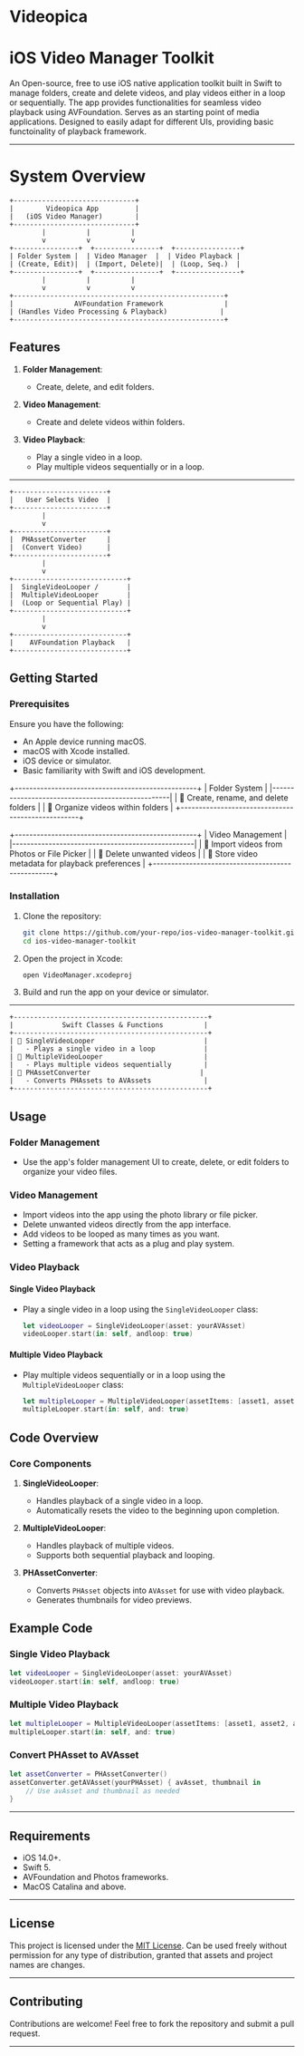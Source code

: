 # Videopica

# iOS Video Manager Toolkit

An Open-source, free to use iOS native application toolkit built in Swift to manage folders, create and delete videos, and play videos either in a loop or sequentially. The app provides functionalities for seamless video playback using AVFoundation. Serves as an starting point of media applications. Designed to easily adapt for different UIs, providing basic functoinality of playback framework. 

---
# System Overview
```
+------------------------------+
|        Videopica App         |
|   (iOS Video Manager)        |
+------------------------------+
        |          |          |
        v          v          v
+----------------+  +----------------+  +----------------+
| Folder System |  | Video Manager  |  | Video Playback |
| (Create, Edit)|  | (Import, Delete)|  | (Loop, Seq.)  |
+----------------+  +----------------+  +----------------+
        |          |          |
        v          v          v
+----------------------------------------------------+
|               AVFoundation Framework               |
| (Handles Video Processing & Playback)             |
+----------------------------------------------------+
```

## Features

1. **Folder Management**:
   - Create, delete, and edit folders.

2. **Video Management**:
   - Create and delete videos within folders.

3. **Video Playback**:
   - Play a single video in a loop.
   - Play multiple videos sequentially or in a loop.

---

```
+-----------------------+
|   User Selects Video  |
+-----------------------+
        |
        v
+-----------------------+
|  PHAssetConverter     |
|  (Convert Video)      |
+-----------------------+
        |
        v
+----------------------------+
|  SingleVideoLooper /       |
|  MultipleVideoLooper       |
|  (Loop or Sequential Play) |
+----------------------------+
        |
        v
+----------------------------+
|    AVFoundation Playback   |
+----------------------------+
```

## Getting Started

### Prerequisites

Ensure you have the following:
- An Apple device running macOS. 
- macOS with Xcode installed.
- iOS device or simulator.
- Basic familiarity with Swift and iOS development.

+--------------------------------------------------+
|                  Folder System                   |
|--------------------------------------------------|
| 🔹 Create, rename, and delete folders            |
| 🔹 Organize videos within folders                |
+--------------------------------------------------+

+--------------------------------------------------+
|                 Video Management                 |
|--------------------------------------------------|
| 🔹 Import videos from Photos or File Picker      |
| 🔹 Delete unwanted videos                        |
| 🔹 Store video metadata for playback preferences |
+--------------------------------------------------+


### Installation

1. Clone the repository:
   ```bash
   git clone https://github.com/your-repo/ios-video-manager-toolkit.git
   cd ios-video-manager-toolkit
   ```

2. Open the project in Xcode:
   ```bash
   open VideoManager.xcodeproj
   ```

3. Build and run the app on your device or simulator.

---
```
+------------------------------------------------+
|            Swift Classes & Functions          |
+------------------------------------------------+
| 🔹 SingleVideoLooper                           |
|   - Plays a single video in a loop            |
| 🔹 MultipleVideoLooper                         |
|   - Plays multiple videos sequentially        |
| 🔹 PHAssetConverter                           |
|   - Converts PHAssets to AVAssets             |
+------------------------------------------------+
```

## Usage

### Folder Management
- Use the app's folder management UI to create, delete, or edit folders to organize your video files.

### Video Management
- Import videos into the app using the photo library or file picker.
- Delete unwanted videos directly from the app interface.
- Add videos to be looped as many times as you want.
- Setting a framework that acts as a plug and play system. 



### Video Playback

#### Single Video Playback
- Play a single video in a loop using the `SingleVideoLooper` class:
  ```swift
  let videoLooper = SingleVideoLooper(asset: yourAVAsset)
  videoLooper.start(in: self, andloop: true)
  ```


#### Multiple Video Playback
- Play multiple videos sequentially or in a loop using the `MultipleVideoLooper` class:
  ```swift
  let multipleLooper = MultipleVideoLooper(assetItems: [asset1, asset2, asset3])
  multipleLooper.start(in: self, and: true)
  ```



## Code Overview

### Core Components

1. **SingleVideoLooper**:
   - Handles playback of a single video in a loop.
   - Automatically resets the video to the beginning upon completion.

2. **MultipleVideoLooper**:
   - Handles playback of multiple videos.
   - Supports both sequential playback and looping.

3. **PHAssetConverter**:
   - Converts `PHAsset` objects into `AVAsset` for use with video playback.
   - Generates thumbnails for video previews.



## Example Code

### Single Video Playback
```swift
let videoLooper = SingleVideoLooper(asset: yourAVAsset)
videoLooper.start(in: self, andloop: true)
```

### Multiple Video Playback
```swift
let multipleLooper = MultipleVideoLooper(assetItems: [asset1, asset2, asset3])
multipleLooper.start(in: self, and: true)
```



### Convert PHAsset to AVAsset
```swift
let assetConverter = PHAssetConverter()
assetConverter.getAVAsset(yourPHAsset) { avAsset, thumbnail in
    // Use avAsset and thumbnail as needed
}
```

---

## Requirements

- iOS 14.0+.
- Swift 5.
- AVFoundation and Photos frameworks.
- MacOS Catalina and above.

---



## License

This project is licensed under the [MIT License](https://opensource.org/licenses/MIT). Can be used freely without permission for any type of distribution, granted that assets and project names are changes.

---

## Contributing

Contributions are welcome! Feel free to fork the repository and submit a pull request.

---
